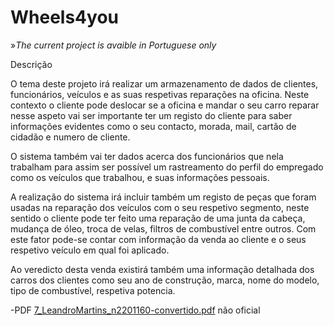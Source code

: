 # **Wheels4you**
»*The current project is avaible in Portuguese only*

Descrição

O tema deste projeto irá realizar um armazenamento de dados de clientes, funcionários, veículos e as suas respetivas reparações na oficina. Neste contexto o cliente pode deslocar se a oficina e mandar o seu carro reparar nesse aspeto vai ser importante ter um registo do cliente para saber informações evidentes como o seu contacto, morada, mail, cartão de cidadão e numero de cliente.

  O sistema também vai ter dados acerca dos funcionários que nela trabalham para assim ser possível um rastreamento do perfil do empregado como os veículos que trabalhou, e suas informações pessoais.
  
A realização do sistema irá incluir também um registo de peças que foram usadas na reparação dos veículos com o seu respetivo segmento, neste sentido o cliente pode ter feito uma 
reparação de uma junta da cabeça, mudança de óleo, troca de velas, filtros de combustível entre outros. Com este fator pode-se contar com informação da venda ao cliente e o seus respetivo veículo em qual foi aplicado.

  Ao veredicto desta venda existirá também uma informação detalhada dos carros dos clientes como seu ano de construção, marca, nome do modelo, tipo de combustível, respetiva potencia.
  
  -PDF [7_LeandroMartins_n2201160-convertido.pdf](https://github.com/GoldenLeoPT/Wheels4You/files/7072700/7_LeandroMartins_n2201160-convertido.pdf)
não oficial
